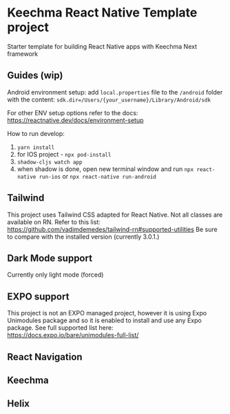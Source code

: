 # Keechma React Native Template project

Starter template for building React Native apps with Keechma Next framework

## Guides (wip)

Android environment setup:
add `local.properties` file to the `/android` folder with the content:
`sdk.dir=/Users/{your_username}/Library/Android/sdk`

For other ENV setup options refer to the docs:
https://reactnative.dev/docs/environment-setup

How to run develop:

1. `yarn install`
2. for IOS project - `npx pod-install`
3. `shadow-cljs watch app`
4. when shadow is done, open new terminal window and run `npx react-native run-ios` or `npx react-native run-android`

## Tailwind

This project uses Tailwind CSS adapted for React Native. Not all classes are available on RN.
Refer to this list: https://github.com/vadimdemedes/tailwind-rn#supported-utilities
Be sure to compare with the installed version (currently 3.0.1.)

## Dark Mode support

Currently only light mode (forced)

## EXPO support

This project is not an EXPO managed project, however it is using Expo Unimodules package and so it is enabled to install and use any Expo package.
See full supported list here:
https://docs.expo.io/bare/unimodules-full-list/

## React Navigation

## Keechma

## Helix
